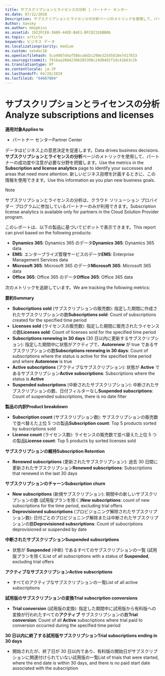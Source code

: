 ```yaml
---
title: サブスクリプションとライセンスの分析 | パートナー センター
ms.date: 07/12/2018
Description: サブスクリプションとライセンスの分析ページのメトリックを使用して、パートナーの成功度や注意が必要な分野を把握します。
Author: Xansky
ms.author: mhopkins
ms.assetid: 1922FCE8-3A89-44ED-B4E1-BFCD2326BB06
ms.topic: article
keywords: ビジネス データ
ms.localizationpriority: medium
ms.custom: seodec18
ms.openlocfilehash: 5ca4987d4af50bca8d2c298e325d5810e7d17033
ms.sourcegitcommit: f916aa2884239b205398c24d04d1f1dc41b63c2b
ms.translationtype: HT
ms.contentlocale: ja-JP
ms.lasthandoff: 04/28/2019
ms.locfileid: "64667804"
---
```

# <a name="analyze-subscriptions-and-licenses"></a><span data-ttu-id="69d55-104">サブスクリプションとライセンスの分析</span><span class="sxs-lookup"><span data-stu-id="69d55-104">Analyze subscriptions and licenses</span></span> 

<span data-ttu-id="69d55-105">**適用対象**</span><span class="sxs-lookup"><span data-stu-id="69d55-105">**Applies to**</span></span>

- <span data-ttu-id="69d55-106">パートナー センター</span><span class="sxs-lookup"><span data-stu-id="69d55-106">Partner Center</span></span>

<span data-ttu-id="69d55-107">データはビジネス上の意思決定を促進します。</span><span class="sxs-lookup"><span data-stu-id="69d55-107">Data drives business decisions.</span></span> <span data-ttu-id="69d55-108">**サブスクリプションとライセンスの分析**ページのメトリックを使用して、パートナーの成功度や注意が必要な分野を把握します。</span><span class="sxs-lookup"><span data-stu-id="69d55-108">Use the metrics in the **Subscription and license analytics** page to identify your successes and areas that need more attention.</span></span> <span data-ttu-id="69d55-109">新しいビジネス目標を計画するときに、この情報を使用できます。</span><span class="sxs-lookup"><span data-stu-id="69d55-109">Use this information as you plan new business goals.</span></span>

> [!NOTE]
> <span data-ttu-id="69d55-110">サブスクリプションとライセンスの分析は、クラウド ソリューション プロバイダー プログラムに参加しているパートナーのみが利用できます。</span><span class="sxs-lookup"><span data-stu-id="69d55-110">Subscription license analytics is available only for partners in the Cloud Solution Provider program.</span></span>


<span data-ttu-id="69d55-111">このレポートは、以下の製品に基づいてピボットで表示できます。</span><span class="sxs-lookup"><span data-stu-id="69d55-111">This report can pivot based on the following products:</span></span>

 - <span data-ttu-id="69d55-112">**Dynamics 365**: Dynamics 365 のデータ</span><span class="sxs-lookup"><span data-stu-id="69d55-112">**Dynamics 365**: Dynamics 365 data</span></span>  
 - <span data-ttu-id="69d55-113">**EMS**: エンタープライズ管理サービスのデータ</span><span class="sxs-lookup"><span data-stu-id="69d55-113">**EMS**: Enterprise Management Services data</span></span>  
 - <span data-ttu-id="69d55-114">**Microsoft 365**: Microsoft 365 のデータ</span><span class="sxs-lookup"><span data-stu-id="69d55-114">**Microsoft 365**: Microsoft 365 data</span></span>  
 - <span data-ttu-id="69d55-115">**Office 365**: Office 365 のデータ</span><span class="sxs-lookup"><span data-stu-id="69d55-115">**Office 365**: Office 365 data</span></span>  


<span data-ttu-id="69d55-116">次のメトリックを追跡しています。</span><span class="sxs-lookup"><span data-stu-id="69d55-116">We are tracking the following metrics:</span></span>

<span data-ttu-id="69d55-117">**要約**</span><span class="sxs-lookup"><span data-stu-id="69d55-117">**Summary**</span></span>  
 - <span data-ttu-id="69d55-118">**Subscriptions sold** (サブスクリプションの販売数): 指定した期間に作成されたサブスクリプションの数</span><span class="sxs-lookup"><span data-stu-id="69d55-118">**Subscriptions sold**: Count of subscriptions created for the specified time period</span></span>  
 - <span data-ttu-id="69d55-119">**Licenses sold** (ライセンスの販売数): 指定した期間に販売されたライセンスの数</span><span class="sxs-lookup"><span data-stu-id="69d55-119">**Licenses sold**: Count of licenses sold for the specified time period</span></span>   
 - <span data-ttu-id="69d55-120">**Subscriptions renewing in 30 days** (30 日以内に更新するサブスクリプション): 指定した期間中に状態がアクティブで、**Autorenew** が true であるサブスクリプションの数</span><span class="sxs-lookup"><span data-stu-id="69d55-120">**Subscriptions renewing in 30 days**: Count of subscriptions where the status is active for the specified time period and where **Autorenew** is true</span></span>
 - <span data-ttu-id="69d55-121">**Active subscriptions** (アクティブなサブスクリプション): 状態が **Active** であるサブスクリプション</span><span class="sxs-lookup"><span data-stu-id="69d55-121">**Active subscriptions**: Subscriptions where the status is **Active**</span></span>  
 - <span data-ttu-id="69d55-122">**Suspended subscriptions** (中断されたサブスクリプション): 中断されたサブスクリプションの数、日付フィルターなし</span><span class="sxs-lookup"><span data-stu-id="69d55-122">**Suspended subscriptions**: Count of suspended subscriptions, there is no date filter</span></span>  

<span data-ttu-id="69d55-123">**製品の内訳**</span><span class="sxs-lookup"><span data-stu-id="69d55-123">**Product breakdown**</span></span>  
 - <span data-ttu-id="69d55-124">**Subscription count** (サブスクリプション数): サブスクリプションの販売数で並べ替えた上位 5 つの製品</span><span class="sxs-lookup"><span data-stu-id="69d55-124">**Subscription count**: Top 5 products sorted by subscriptions sold</span></span>  
 - <span data-ttu-id="69d55-125">**License count** (ライセンス数): ライセンスの販売数で並べ替えた上位 5 つの製品</span><span class="sxs-lookup"><span data-stu-id="69d55-125">**License count**: Top 5 products by sorted licenses sold</span></span>

<span data-ttu-id="69d55-126">**サブスクリプションの維持**</span><span class="sxs-lookup"><span data-stu-id="69d55-126">**Subscription Retention**</span></span>
 - <span data-ttu-id="69d55-127">**Renewed subscriptions** (更新されたサブスクリプション): 過去 30 日間に更新されたサブスクリプション</span><span class="sxs-lookup"><span data-stu-id="69d55-127">**Renewed subscriptions**: Subscriptions that renewed in the last 30 days</span></span>  

<span data-ttu-id="69d55-128">**サブスクリプションのチャーン**</span><span class="sxs-lookup"><span data-stu-id="69d55-128">**Subscription churn**</span></span>  
 - <span data-ttu-id="69d55-129">**New subscriptions** (新規サブスクリプション): 期間中の新しいサブスクリプションの数 (試用版プランを除く)</span><span class="sxs-lookup"><span data-stu-id="69d55-129">**New subscriptions**: count of new subscriptions for the time period, excluding trial offers</span></span>  
 - <span data-ttu-id="69d55-130">**Deprovisioned subscriptions** (プロビジョニング解除されたサブスクリプション数): 日付ごとのプロビジョニング解除または中断されたサブスクリプションの数</span><span class="sxs-lookup"><span data-stu-id="69d55-130">**Deprovisioned subscriptions**: Count of subscriptions deprovisioned or suspended by date</span></span>  

<span data-ttu-id="69d55-131">**中断されたサブスクリプション**</span><span class="sxs-lookup"><span data-stu-id="69d55-131">**Suspended subscriptions**</span></span>  
 - <span data-ttu-id="69d55-132">状態が **Suspended** (中断) であるすべてのサブスクリプションの一覧 (試用版プランを除く)</span><span class="sxs-lookup"><span data-stu-id="69d55-132">List of all subscriptions with a status of **Suspended**, excluding trial offers</span></span>  
  
<span data-ttu-id="69d55-133">**アクティブなサブスクリプション**</span><span class="sxs-lookup"><span data-stu-id="69d55-133">**Active subscriptions**</span></span>
 - <span data-ttu-id="69d55-134">すべてのアクティブなサブスクリプションの一覧</span><span class="sxs-lookup"><span data-stu-id="69d55-134">List of all active subscriptions</span></span>  

<span data-ttu-id="69d55-135">**試用版のサブスクリプションの変換**</span><span class="sxs-lookup"><span data-stu-id="69d55-135">**Trial subscription conversions**</span></span>  
 - <span data-ttu-id="69d55-136">**Trial conversion** (試用版の変換): 指定した期間中に試用版から有料版への変換が行われたすべての**アクティブ** サブスクリプションの数</span><span class="sxs-lookup"><span data-stu-id="69d55-136">**Trial conversion**: Count of all **Active** subscriptions where trial paid to conversion occurred during the specified time period</span></span>  

<span data-ttu-id="69d55-137">**30 日以内に終了する試用版サブスクリプション**</span><span class="sxs-lookup"><span data-stu-id="69d55-137">**Trial subscriptions ending in 30 days**</span></span>  
 - <span data-ttu-id="69d55-138">開始されたが、終了日が 30 日以内であり、有料版の開始日がサブスクリプションに関連付けられていない試用版の一覧</span><span class="sxs-lookup"><span data-stu-id="69d55-138">List of trials that were started, where the end date is within 30 days, and there is no paid start date associated with the subscription</span></span>  

  